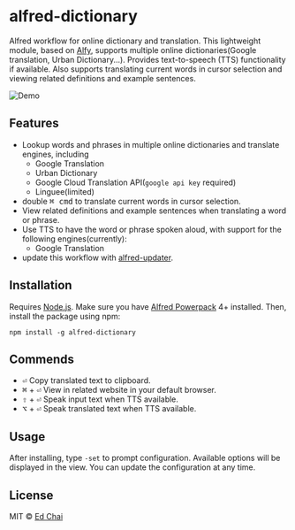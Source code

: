 # alfred-dictionary

Alfred workflow for online dictionary and translation. 
This lightweight module, based on [Alfy](https://github.com/sindresorhus/alfy), 
supports multiple online dictionaries(Google translation, Urban Dictionary...). 
Provides text-to-speech (TTS) functionality if available. 
Also supports translating current words in cursor selection and viewing related definitions and example sentences.

![Demo](/screenshots/general.gif "Demo")

## Features

- Lookup words and phrases in multiple online dictionaries and translate engines, including 
  - Google Translation
  - Urban Dictionary
  - Google Cloud Translation API(`google api key` required)
  - Linguee(limited)
- double <kbd>⌘ cmd</kbd> to translate current words in cursor selection.
- View related definitions and example sentences when translating a word or phrase.
- Use TTS to have the word or phrase spoken aloud, with support for the following engines(currently):
    - Google Translation
- update this workflow with [alfred-updater](https://github.com/SamVerschueren/alfred-updater).

## Installation
Requires [Node.js](https://nodejs.org).
Make sure you have [Alfred Powerpack](https://www.alfredapp.com/) 4+ installed. 
Then, install the package using npm:

`npm install -g alfred-dictionary`

## Commends
- <kbd>⏎</kbd> Copy translated text to clipboard.
- <kbd>⌘</kbd> + <kbd>⏎</kbd> View in related website in your default browser.
- <kbd>⇧</kbd> + <kbd>⏎</kbd> Speak input text when TTS available.
- <kbd>⌥</kbd> + <kbd>⏎</kbd> Speak translated text when TTS available.

## Usage
After installing, type `-set` to prompt configuration. Available options will be displayed in the view. 
You can update the configuration at any time.

## License

MIT © [Ed Chai](https://github.com/DrChai)